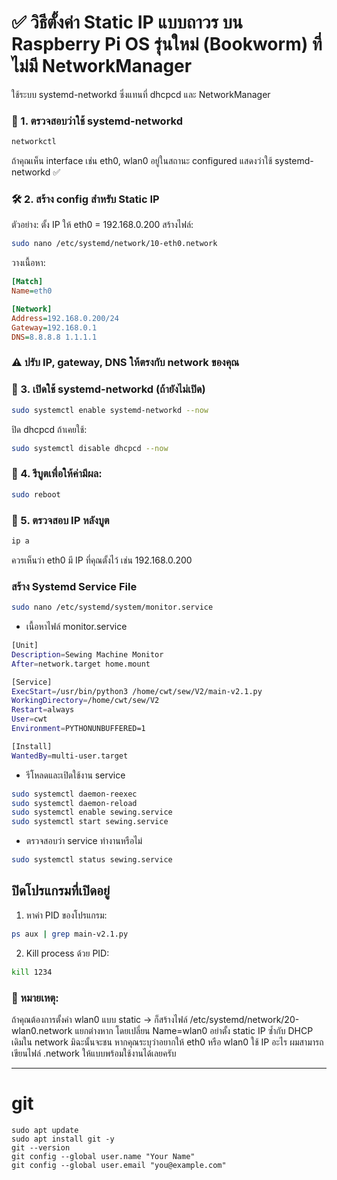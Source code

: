 # ✅ วิธีตั้งค่า Static IP แบบถาวร บน Raspberry Pi OS รุ่นใหม่ (Bookworm) ที่ ไม่มี NetworkManager
ใช้ระบบ systemd-networkd ซึ่งแทนที่ dhcpcd และ NetworkManager

### 🧭 1. ตรวจสอบว่าใช้ systemd-networkd
~~~bash
networkctl
~~~
ถ้าคุณเห็น interface เช่น eth0, wlan0 อยู่ในสถานะ configured แสดงว่าใช้ systemd-networkd ✅

### 🛠 2. สร้าง config สำหรับ Static IP
ตัวอย่าง: ตั้ง IP ให้ eth0 = 192.168.0.200
สร้างไฟล์:

~~~bash
sudo nano /etc/systemd/network/10-eth0.network
~~~
วางเนื้อหา:
~~~ini
[Match]
Name=eth0

[Network]
Address=192.168.0.200/24
Gateway=192.168.0.1
DNS=8.8.8.8 1.1.1.1
~~~
### ⚠️ ปรับ IP, gateway, DNS ให้ตรงกับ network ของคุณ

### 🚀 3. เปิดใช้ systemd-networkd (ถ้ายังไม่เปิด)
~~~bash
sudo systemctl enable systemd-networkd --now
~~~
ปิด dhcpcd ถ้าเคยใช้:

~~~bash
sudo systemctl disable dhcpcd --now
~~~
### 🔄 4. รีบูตเพื่อให้ค่ามีผล:
~~~bash
sudo reboot
~~~
### 🧪 5. ตรวจสอบ IP หลังบูต
~~~bash
ip a
~~~
ควรเห็นว่า eth0 มี IP ที่คุณตั้งไว้ เช่น 192.168.0.200

### สร้าง Systemd Service File
~~~bash
sudo nano /etc/systemd/system/monitor.service
~~~

 - เนื้อหาไฟล์ monitor.service

~~~bash
[Unit]
Description=Sewing Machine Monitor
After=network.target home.mount

[Service]
ExecStart=/usr/bin/python3 /home/cwt/sew/V2/main-v2.1.py
WorkingDirectory=/home/cwt/sew/V2
Restart=always
User=cwt
Environment=PYTHONUNBUFFERED=1

[Install]
WantedBy=multi-user.target
~~~

 - รีโหลดและเปิดใช้งาน service
~~~bash
sudo systemctl daemon-reexec
sudo systemctl daemon-reload
sudo systemctl enable sewing.service
sudo systemctl start sewing.service
~~~
 - ตรวจสอบว่า service ทำงานหรือไม่
~~~bash
sudo systemctl status sewing.service
~~~

## ปิดโปรแกรมที่เปิดอยู่
 1. หาค่า PID ของโปรแกรม:
~~~bash
ps aux | grep main-v2.1.py
~~~

 2. Kill process ด้วย PID:
 ~~~bash
 kill 1234
 ~~~

### 📝 หมายเหตุ:
  ถ้าคุณต้องการตั้งค่า wlan0 แบบ static → ก็สร้างไฟล์ /etc/systemd/network/20-wlan0.network แยกต่างหาก โดยเปลี่ยน Name=wlan0
  อย่าตั้ง static IP ซ้ำกับ DHCP เดิมใน network มิฉะนั้นจะชน
   หากคุณระบุว่าอยากให้ eth0 หรือ wlan0 ใช้ IP อะไร ผมสามารถเขียนไฟล์ .network ให้แบบพร้อมใช้งานได้เลยครับ

---
# git 

~~~
sudo apt update
sudo apt install git -y
git --version
git config --global user.name "Your Name"
git config --global user.email "you@example.com"
~~~
